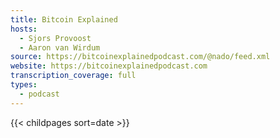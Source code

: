 ```yaml
---
title: Bitcoin Explained
hosts:
  - Sjors Provoost
  - Aaron van Wirdum
source: https://bitcoinexplainedpodcast.com/@nado/feed.xml
website: https://bitcoinexplainedpodcast.com
transcription_coverage: full
types:
  - podcast
---
```

{{< childpages sort=date >}}